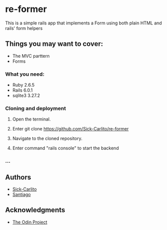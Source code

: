 # re-former

This is a simple rails app that implements a Form using both plain HTML and rails' form helpers

## Things you may want to cover:
- The MVC parttern
- Forms



### What you need:

- Ruby 2.6.5
- Rails 6.0.1
- sqlite3 3.27.2


###  Cloning and deployment 

1. Open the terminal.

2. Enter git clone https://github.com/Sick-Carlito/re-former

3. Navigate to the cloned repository.

4. Enter command "rails console" to start the backend 


### ...

## Authors

- [Sick-Carlito](https://github.com/Sick-Carlito)
- [Santiago](https://github.com/santiago-rodrig)


## Acknowledgments


- [The Odin Project](https://www.theodinproject.com/courses/ruby-on-rails/lessons/forms)